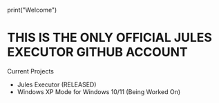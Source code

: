 print("Welcome")
# THIS IS THE ONLY OFFICIAL JULES EXECUTOR GITHUB ACCOUNT

Current Projects

- Jules Executor (RELEASED)
- Windows XP Mode for Windows 10/11 (Being Worked On)
